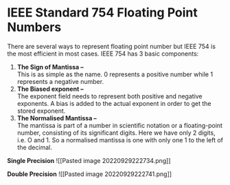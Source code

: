 # IEEE Standard 754 Floating Point Numbers

There are several ways to represent floating point number but IEEE 754 is the most efficient in most cases. IEEE 754 has 3 basic components:

1.  **The Sign of Mantissa –**  
    This is as simple as the name. 0 represents a positive number while 1 represents a negative number.
2.  **The Biased exponent –**  
    The exponent field needs to represent both positive and negative exponents. A bias is added to the actual exponent in order to get the stored exponent.
3.  **The Normalised Mantissa –**  
    The mantissa is part of a number in scientific notation or a floating-point number, consisting of its significant digits. Here we have only 2 digits, i.e. O and 1. So a normalised mantissa is one with only one 1 to the left of the decimal.

**Single Precision**
![[Pasted image 20220929222734.png]]

**Double Precision**
![[Pasted image 20220929222741.png]]

